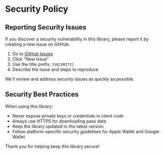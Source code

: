# Security Policy

## Reporting Security Issues

If you discover a security vulnerability in this library, please report it by creating a new issue on GitHub:

1. Go to [GitHub Issues](https://github.com/azizuysal/wallet-kit/issues)
2. Click "New Issue"
3. Use the title prefix: `[SECURITY]`
4. Describe the issue and steps to reproduce

We'll review and address security issues as quickly as possible.

## Security Best Practices

When using this library:

- Never expose private keys or credentials in client code
- Always use HTTPS for downloading pass data
- Keep the library updated to the latest version
- Follow platform-specific security guidelines for Apple Wallet and Google Wallet

Thank you for helping keep this library secure!
